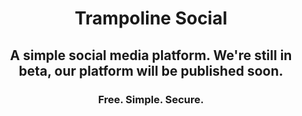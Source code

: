 <div align="center">

<h1>Trampoline Social</h1>

<h2>A simple social media platform. We're still in beta, our platform will be published soon.</h2>

<h3>Free. Simple. Secure.</h3>

</div>
